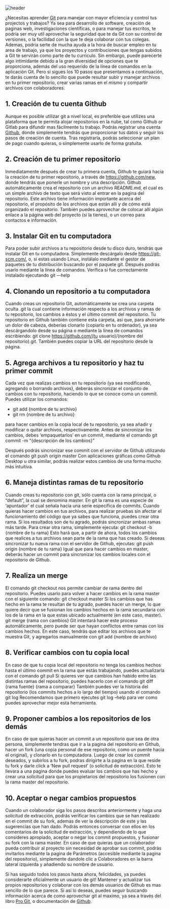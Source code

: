 <!--
.. title: Git de 0 a 100 en diez sencillos pasos
.. slug: git-de-en-diez-sencillos-pasos
.. date: 2020-01-08
.. author: Por Rainer Palm
.. tags: versioning
.. category: git
.. link: 
.. description: 
.. type: text
-->

<!-- # Git de 0 a 100 en diez sencillos pasos -->
<!-- **Por Rainer Palm** -->

![header](../../../images/blog/git-de-en-diez-sencillos-pasos/header.png)

¿Necesitas aprender [Git](http://git.io) para manejar con mayor eficiencia y control tus projectos y trabajos? Ya sea para desarrollo de software, creación de paginas web, investigaciones científicas, o para manejar tus escritos, te podría ser muy util aprovechar la seguridad que te da Git con su control de versiones, o la facilidad con la que te deja colaborar con tus colegas. Ademas, podría serte de mucha ayuda a la hora de buscar empleo en tu area de trabajo, ya que los proyectos y contribuciones que tengas subidos a Git te servirán como parte de tu curriculo.
Sin embargo, puede parecerte algo intimidante debido a la gran diversidad de opciones que te proporciona, además del uso requerido de la línea de comandos en la aplicación Git. Pero si sigues los 10 pasos que presentamos a continuación, te darás cuenta de lo sencillo que puede resultar subir y manejar archivos en tu primer repositorio, crear varias ramas en el mismo y compartir archivos con colaboradores.

<!-- TEASER_END -->

## 1. Creación de tu cuenta Github

Aunque es posible utilizar git a nivel local, es preferible que utilizes una plataforma que te permita alojar repositorios en la nube, tal como Github or Gitlab para difundir mas fácilmente tu trabajo. Podrás registrar una cuenta [Github](https://github.com/join), donde simplemente tendrás que proporcionar tus datos y seguir los pasos de creación de cuenta. Tras registrarla, podrás seleccionar un plan de pago cuando quieras, o simplemente usarlo de forma gratuita.

## 2. Creación de tu primer repositorio

Inmediatamente después de crear tu primera cuenta, Github te guiará hacia la creación de tu primer repositorio, a través de https://github.com/new, donde tendrás que ponerle un nombre y una descripción. Github automáticamente crea el repositorio con un archivo README.md, el cual es un simple archivo de texto que será visto al entrar en la pagina del repositorio. Este archivo tiene información importante acerca del repositorio, el propósito de los archivos que están allí y de cómo está organizado el repositorio. También puedes aprovechar de colocar allí algún enlace a la página web del proyecto (si la tienes), o un correo para contactos e información.

## 3. Instalar Git en tu computadora

Para poder subir archivos a tu repositorio desde tu disco duro, tendrás que instalar Git en tu computadora. Simplemente descárgalo desde https://git-scm.com/, o, si estas usando Linux, instálalo mediante el gestor de paquetes de tu distribución buscando por el paquete git. Después podrás usarlo mediante la línea de comandos. Verífica si fue correctamente instalado ejecutando
git –-help

## 4. Clonando un repositorio a tu computadora

Cuando creas un repositorio Git, automáticamente se crea una carpeta oculta .git la cual contiene información respecto a los archivos y ramas de tu repositorio, los cambios a éstos y el último commit del repositorio. Tu repositorio en Github también contiene esta carpeta, asi que, para ahorrarte un dolor de cabeza, deberías clonarlo (copiarlo en tu ordenador), ya sea descárgandolo desde su página o mediante la línea de comandos escribiendo:
git clone https://github.com/(tu usuario)/(nombre del repositorio).git. También puedes copiar la URL del repositorio desde la página.

## 5. Agrega archivos a tu repositorio y haz tu primer commit

Cada vez que realizas cambios en tu repositorio (ya sea modificando, agregando o borrando archivos), deberás sincronizar el conjunto de cambios con tu repositorio, haciendo lo que se conoce como un commit. Puedes utilizar los comandos:

- git add {nombre de tu archivo}
- git rm {nombre de tu archivo}

para hacer cambios en la copia local de tu repositorio, ya sea añadir y modificar o quitar archivos, respectivamente. Antes de sincronizar los cambios, debes ‘empaquetarlos’ en un commit, mediante el comando
git commit -m “{descripción de los cambios}”

Después podrás sincronizar ese commit con el servidor de Github utilizando el comando git push origin master
Con aplicaciones gráficas como Github Desktop u otra similar, podrás realizar estos cambios de una forma mucho más intuitiva.

## 6. Maneja distintas ramas de tu repositorio

Cuando creas tu repositorio con git, sólo cuenta con la rama principal, o “default”, la cual se denomina master. En git la rama es una especie de ‘apuntador’ el cual señala hacia una serie especifica de commits. Cuando quieras hacer cambios en tus archivos, para realizar pruebas sin afectar el funcionamiento del código que ya sabes que funciona, puedes crear otra rama. Si los resultados son de tu agrado, podrás sincronizar ambas ramas más tarde.
Para crear otra rama, simplemente ejecuta:
git checkout -b {nombre de tu rama}
Esto hará que, a partir de ahora, todos los cambios que realices a tus archivos sean parte de la rama que has creado. Si deseas sincronizar tu nueva rama con el servidor de Github, ejecutas:
git push origin {nombre de tu rama}
Igual que para hacer cambios en master, deberás hacer un commit para sincronizar los cambios locales con el repositorio de Github.

## 7. Realiza un merge

El comando git checkout nos permite cambiar de rama dentro del repositorio. Puedes usarlo para volver a hacer cambios en la rama master con el siguiente comando:
git checkout master
Si los cambios que has hecho en la rama te resultan de tu agrado, puedes hacer un merge, lo que quiere decir que se fusionan los cambios hechos en la rama secundaria con los de la rama en la que estas ubicado actualmente (en este caso, master).
git merge {rama con cambios}
Git intentará hacer este proceso automáticamente, pero puede ser que hayan conflictos entre ramas con los cambios hechos. En este caso, tendrás que editar los archivos que te muestra Git, y agregarlos manualmente con
git add {nombre de archivo}

## 8. Verificar cambios con tu copia local

En caso de que tu copia local del repositorio no tenga los cambios hechos hasta el último commit en la rama que estás trabajando, puedes actualizarla con el comando
git pull
Si quieres ver que cambios han habido entre las distintas ramas del repositorio, puedes hacerlo con el comando
git diff {rama fuente} {rama a comparar}
También puedes ver la historia del repositorio (los commits hechos a lo largo del tiempo) usando el comando
git log
Recomendamos que primero ejecutes git log –help para ver como puedes aprovechar mejor esta herramienta.

## 9. Proponer cambios a los repositorios de los demás

En caso de que quieras hacer un commit a un repositorio que sea de otra persona, simplemente tendras que ir a la pagina del repositorio en Github, hacer un fork (una copia personal de ese repositorio, como un puente hacia el original), y clonarlo en tu computadora.
Luego de crear los commit deseados, y subirlos a tu fork, podras dirigirte a la pagina en la que reside tu fork y darle click a ‘New pull request’ (o solicitud de extracción). Esto te llevara a una pagina donde puedes evaluar los cambios que has hecho y crear una solicitud para que los propietarios del repositorio los fusionen con la rama master del repositorio.

## 10. Aceptar o negar cambios propuestos

Cuando un colaborador siga los pasos descritos anteriormente y haga una solicitud de extracción, podrás verificar los cambios que se han realizado en el commit de su fork, ademas de ver la descripción de este y las sugerencias que han dado. Podrás entonces conversar con ellos en los comentarios de la solicitud de extracción, y dependiendo de lo que consideres apropiado, aceptar o negar los commit propuestos, y fusionar su fork con la rama master.
En caso de que quieras que un colaborador pueda contribuir al proyecto sin necesidad de aprobar sus commit, podrás invitarlos mediante la pagina de Parámetros (accesible mediante la pagina del repositorio), simplemente dandole clic a Colaboradores en la barra lateral izquierda y añadiendo su nombre de usuario.

Si has seguido todos los pasos hasta ahora, felicidades, ya puedes considerarte oficialmente un usuario de git! Mantener y actualizar tus propios repositorios y colaborar con los demás usuarios de Github es mas sencillo de lo que parece. Si así lo deseas, puedes seguir buscando información acerca de como aprovechar git al maximo, ya sea a través del libro [Pro Git](https://git-scm.com/book/es/v2/), o documentación de [Github](https://help.github.com/en/github).
